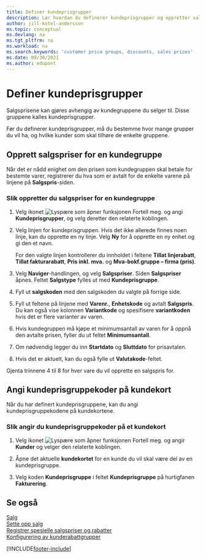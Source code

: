 ```yaml
---
title: Definer kundeprisgrupper
description: Lær hvordan du definerer kundeprisgrupper og oppretter salgspriser for disse gruppene.
author: jill-kotel-andersson
ms.topic: conceptual
ms.devlang: na
ms.tgt_pltfrm: na
ms.workload: na
ms.search.keywords: 'customer price groups, discounts, sales prices'
ms.date: 09/30/2021
ms.author: edupont
---
```


# <a name="set-up-customer-price-groups"></a>Definer kundeprisgrupper
  
Salgsprisene kan gjøres avhengig av kundegruppene du selger til. Disse gruppene kalles kundeprisgrupper.

Før du definerer kundeprisgrupper, må du bestemme hvor mange grupper du vil ha, og hvilke kunder som skal tilhøre de enkelte gruppene.  

## <a name="how-to-create-sales-prices-for-a-group-of-customers"></a>Opprett salgspriser for en kundegruppe

Når det er nådd enighet om den prisen som kundegruppen skal betale for bestemte varer, registrerer du hva som er avtalt for de enkelte varene på linjene på **Salgspris**-siden.

### <a name="to-create-sales-prices-for-a-group-of-customers"></a>Slik oppretter du salgspriser for en kundegruppe

1. Velg ikonet ![Lyspære som åpner funksjonen Fortell meg.](media/ui-search/search_small.png "Fortell hva du vil gjøre") og angi **Kundeprisgrupper**, og velg deretter den relaterte koblingen.  

2. Velg linjen for kundeprisgruppen. Hvis det ikke allerede finnes noen linje, kan du opprette en ny linje. Velg **Ny** for å opprette en ny enhet og gi den et navn.  
    
    For den valgte linjen kontrollerer du innholdet i feltene **Tillat linjerabatt**, **Tillat fakturarabatt**, **Pris inkl. mva.** og **Mva-bokf.gruppe – firma (pris)**. 
  
3. Velg **Naviger**-handlingen, og velg **Salgspriser**. Siden **Salgspriser** åpnes. Feltet **Salgstype** fylles ut med **Kundeprisgruppe**.  
  
4. Fyll ut **salgskoden** med den salgskoden du valgte på forrige side.  
  
5. Fyll ut feltene på linjene med **Varenr.**, **Enhetskode** og avtalt **Salgspris**. Du kan også vise kolonnen **Variantkode** og spesifisere **variantkoden** hvis det er flere varianter av varen.  
  
6. Hvis kundegruppen må kjøpe et minimumsantall av varen for å oppnå den avtalte prisen, fyller du ut feltet **Minimumsantall**.  

7. Om nødvendig legger du inn **Startdato** og **Sluttdato** for prisavtalen.  
  
8. Hvis det er aktuelt, kan du også fylle ut **Valutakode**-feltet.

Gjenta trinnene 4 til 8 for hver vare du vil opprette en salgspris for.

## <a name="how-to-enter-customer-price-group-codes-on-customer-cards"></a>Angi kundeprisgruppekoder på kundekort

Når du har definert kundeprisgruppene, kan du angi kundeprisgruppekodene på kundekortene.

### <a name="to-enter-customer-price-group-codes-on-a-customer-card"></a>Slik angir du kundeprisgruppekoder på et kundekort

1. Velg ikonet ![Lyspære som åpner funksjonen Fortell meg.](media/ui-search/search_small.png "Fortell hva du vil gjøre") og angir **Kunder** og velger den relaterte koblingen.  

2. Åpne det aktuelle **kundekortet** for en kunde du vil skal være del av en kundeprisgruppe.  

3. Velg koden **Kundeprisgruppe** i feltet **Kundeprisgruppe** på hurtigfanen **Fakturering**.  


## <a name="see-also"></a>Se også

[Salg](sales-manage-sales.md)  
[Sette opp salg](sales-setup-sales.md)  
[Registrer spesielle salgspriser og rabatter](sales-how-record-sales-price-discount-payment-agreements.md)  
[Konfigurering av kunderabattgrupper](sales-how-to-set-up-customer-discount-groups.md)  

[!INCLUDE[footer-include](includes/footer-banner.md)]
